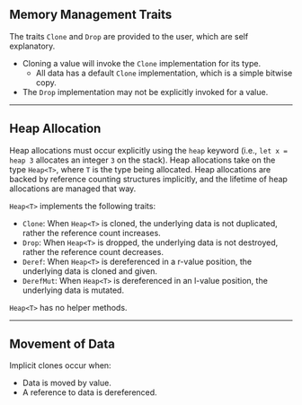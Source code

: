 ## Memory Management Traits

The traits `Clone` and `Drop` are provided to the user, which are self explanatory. 
* Cloning a value will invoke the `Clone` implementation for its type.
    * All data has a default `Clone` implementation, which is a simple bitwise copy.
* The `Drop` implementation may not be explicitly invoked for a value.

---

## Heap Allocation

Heap allocations must occur explicitly using the `heap` keyword (i.e., `let x = heap 3` allocates an integer `3` on the stack). Heap allocations take on the type `Heap<T>`, where `T` is the type being allocated. Heap allocations are backed by reference counting structures implicitly, and the lifetime of heap allocations are managed that way.

`Heap<T>` implements the following traits:
* `Clone`: When `Heap<T>` is cloned, the underlying data is not duplicated, rather the reference count increases.
* `Drop`: When `Heap<T>` is dropped, the underlying data is not destroyed, rather the reference count decreases.
* `Deref`: When `Heap<T>` is dereferenced in a r-value position, the underlying data is cloned and given.
* `DerefMut`: When `Heap<T>` is dereferenced in an l-value position, the underlying data is mutated.

`Heap<T>` has no helper methods.

---

## Movement of Data

Implicit clones occur when:
* Data is moved by value.
* A reference to data is dereferenced.